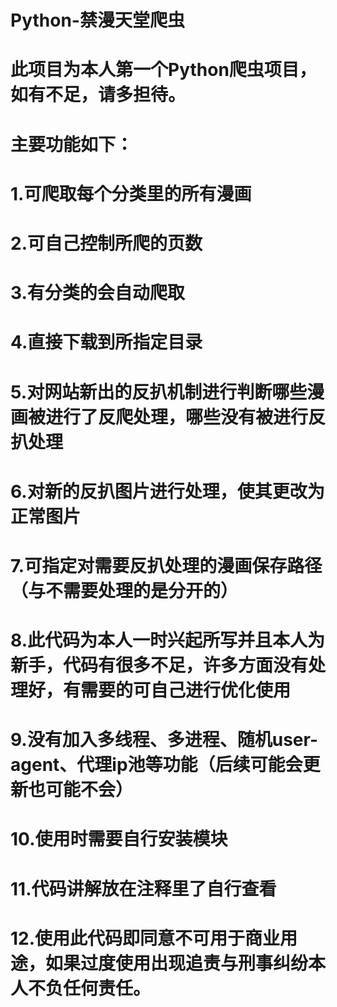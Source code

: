 # Python-禁漫天堂爬虫
# 此项目为本人第一个Python爬虫项目，如有不足，请多担待。
# 主要功能如下：

# 1.可爬取每个分类里的所有漫画

# 2.可自己控制所爬的页数

# 3.有分类的会自动爬取

# 4.直接下载到所指定目录

# 5.对网站新出的反扒机制进行判断哪些漫画被进行了反爬处理，哪些没有被进行反扒处理

# 6.对新的反扒图片进行处理，使其更改为正常图片

# 7.可指定对需要反扒处理的漫画保存路径（与不需要处理的是分开的）

# 8.此代码为本人一时兴起所写并且本人为新手，代码有很多不足，许多方面没有处理好，有需要的可自己进行优化使用

# 9.没有加入多线程、多进程、随机user-agent、代理ip池等功能（后续可能会更新也可能不会）

# 10.使用时需要自行安装模块

# 11.代码讲解放在注释里了自行查看

# 12.使用此代码即同意不可用于商业用途，如果过度使用出现追责与刑事纠纷本人不负任何责任。


